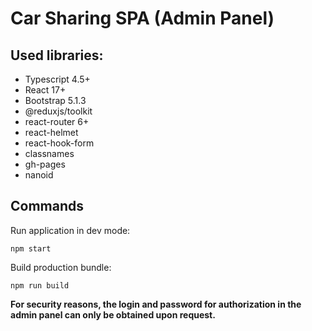 # Car Sharing SPA (Admin Panel)

## Used libraries:

- Typescript 4.5+
- React 17+
- Bootstrap 5.1.3
- @reduxjs/toolkit
- react-router 6+
- react-helmet
- react-hook-form
- classnames
- gh-pages
- nanoid

## Commands

Run application in dev mode:

```shell
npm start
```

Build production bundle:

```shell
npm run build
```

**For security reasons, the login and password for authorization in the admin panel can only be obtained upon request.**
